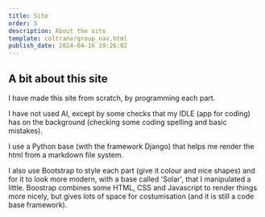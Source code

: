 ```yaml
---
title: Site
order: 5
description: About the site
template: coltrane/group_nav.html
publish_date: 2024-04-16 19:26:02
---
```

## A bit about this site

I have made this site from scratch, by programming each part. 

I have not used AI, except by some checks that my IDLE (app for coding) has on the background (checking some coding spelling and basic mistakes). 

I use a Python base (with the framework Django) that helps me render the html from a  markdown file system.

I also use Bootstrap to style each part (give it colour and nice shapes) and for it to look more modern, with a base called 'Solar', that I manipulated a little. Boostrap combines some HTML, CSS and Javascript to render things more nicely, but gives lots of space for costumisation (and it is still a code base framework). 
